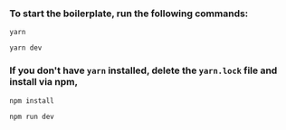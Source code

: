 ### To start the boilerplate, run the following commands:
```
yarn
```
```
yarn dev
```
### If you don't have `yarn` installed, delete the `yarn.lock` file and install via npm,
```
npm install
```
```
npm run dev
```
